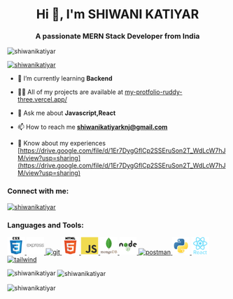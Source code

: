 <h1 align="center">Hi 👋, I'm SHIWANI KATIYAR</h1>
<h3 align="center">A passionate MERN Stack Developer from India</h3>

<p align="left"> <img src="https://komarev.com/ghpvc/?username=shiwanikatiyar&label=Profile%20views&color=0e75b6&style=flat" alt="shiwanikatiyar" /> </p>

<p align="left"> <a href="https://github.com/ryo-ma/github-profile-trophy"><img src="https://github-profile-trophy.vercel.app/?username=shiwanikatiyar" alt="shiwanikatiyar" /></a> </p>

- 🌱 I’m currently learning **Backend**

- 👨‍💻 All of my projects are available at [my-protfolio-ruddy-three.vercel.app/](my-protfolio-ruddy-three.vercel.app/)

- 💬 Ask me about **Javascript,React**

- 📫 How to reach me **shiwanikatiyarknj@gmail.com**

- 📄 Know about my experiences [https://drive.google.com/file/d/1Er7DygGflCp2SSEruSon2T_WdLcW7hJM/view?usp=sharing](https://drive.google.com/file/d/1Er7DygGflCp2SSEruSon2T_WdLcW7hJM/view?usp=sharing)

<h3 align="left">Connect with me:</h3>
<p align="left">
<a href="https://linkedin.com/in/shiwanikatiyar" target="blank"><img align="center" src="https://raw.githubusercontent.com/rahuldkjain/github-profile-readme-generator/master/src/images/icons/Social/linked-in-alt.svg" alt="shiwanikatiyar" height="30" width="40" /></a>
</p>

<h3 align="left">Languages and Tools:</h3>
<p align="left"> <a href="https://www.w3schools.com/css/" target="_blank" rel="noreferrer"> <img src="https://raw.githubusercontent.com/devicons/devicon/master/icons/css3/css3-original-wordmark.svg" alt="css3" width="40" height="40"/> </a> <a href="https://expressjs.com" target="_blank" rel="noreferrer"> <img src="https://raw.githubusercontent.com/devicons/devicon/master/icons/express/express-original-wordmark.svg" alt="express" width="40" height="40"/> </a> <a href="https://git-scm.com/" target="_blank" rel="noreferrer"> <img src="https://www.vectorlogo.zone/logos/git-scm/git-scm-icon.svg" alt="git" width="40" height="40"/> </a> <a href="https://www.w3.org/html/" target="_blank" rel="noreferrer"> <img src="https://raw.githubusercontent.com/devicons/devicon/master/icons/html5/html5-original-wordmark.svg" alt="html5" width="40" height="40"/> </a> <a href="https://developer.mozilla.org/en-US/docs/Web/JavaScript" target="_blank" rel="noreferrer"> <img src="https://raw.githubusercontent.com/devicons/devicon/master/icons/javascript/javascript-original.svg" alt="javascript" width="40" height="40"/> </a> <a href="https://www.mongodb.com/" target="_blank" rel="noreferrer"> <img src="https://raw.githubusercontent.com/devicons/devicon/master/icons/mongodb/mongodb-original-wordmark.svg" alt="mongodb" width="40" height="40"/> </a> <a href="https://nodejs.org" target="_blank" rel="noreferrer"> <img src="https://raw.githubusercontent.com/devicons/devicon/master/icons/nodejs/nodejs-original-wordmark.svg" alt="nodejs" width="40" height="40"/> </a> <a href="https://postman.com" target="_blank" rel="noreferrer"> <img src="https://www.vectorlogo.zone/logos/getpostman/getpostman-icon.svg" alt="postman" width="40" height="40"/> </a> <a href="https://www.python.org" target="_blank" rel="noreferrer"> <img src="https://raw.githubusercontent.com/devicons/devicon/master/icons/python/python-original.svg" alt="python" width="40" height="40"/> </a> <a href="https://reactjs.org/" target="_blank" rel="noreferrer"> <img src="https://raw.githubusercontent.com/devicons/devicon/master/icons/react/react-original-wordmark.svg" alt="react" width="40" height="40"/> </a> <a href="https://tailwindcss.com/" target="_blank" rel="noreferrer"> <img src="https://www.vectorlogo.zone/logos/tailwindcss/tailwindcss-icon.svg" alt="tailwind" width="40" height="40"/> </a> </p>

<p><img align="left" src="https://github-readme-stats.vercel.app/api/top-langs?username=shiwanikatiyar&show_icons=true&locale=en&layout=compact" alt="shiwanikatiyar" /></p>

<p>&nbsp;<img align="center" src="https://github-readme-stats.vercel.app/api?username=shiwanikatiyar&show_icons=true&locale=en" alt="shiwanikatiyar" /></p>

<p><img align="center" src="https://github-readme-streak-stats.herokuapp.com/?user=shiwanikatiyar&" alt="shiwanikatiyar" /></p>
